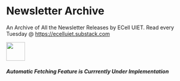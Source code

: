 # Newsletter Archive
An Archive of All the Newsletter Releases by ECell UIET. Read every Tuesday @ https://ecelluiet.substack.com

<img src="https://github.com/ecelluiet/edc-newsletter-archive/assets/156586315/8a0bea12-8c3f-4eea-8ec2-7b5d164c8f7c" align="centre" height="50" width="50" >

##### Automatic Fetching Feature is Currrently Under Implementation
